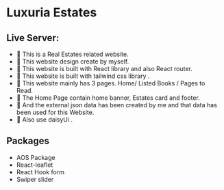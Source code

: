 # Luxuria Estates

## Live Server: 
 
- 📝 This is a Real Estates  related website.
- 📝 This website design create by myself.
- 📝 This website is built with React library and also React router.
- 📝 This website is built with tailwind css library .
- 📝 This website mainly has 3 pages. Home/ Listed Books / Pages to Read.
- 📝 The Home Page contain home banner, Estates card and footer.
- 📝 And the external json data has been created by me and that data has been used for this Website.
- 📝 Also use daisyUi .

## Packages

- AOS Package
- React-leaflet
- React Hook form
- Swiper slider